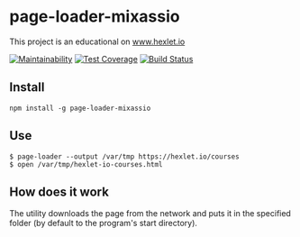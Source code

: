 # page-loader-mixassio
This project is an educational on www.hexlet.io

[![Maintainability](https://api.codeclimate.com/v1/badges/26814874f348c5bba581/maintainability)](https://codeclimate.com/github/mixassio/project-lvl3-s310/maintainability)
[![Test Coverage](https://api.codeclimate.com/v1/badges/26814874f348c5bba581/test_coverage)](https://codeclimate.com/github/mixassio/project-lvl3-s310/test_coverage)
[![Build Status](https://travis-ci.org/mixassio/project-lvl3-s310.svg?branch=master)](https://travis-ci.org/mixassio/project-lvl3-s310)

## Install
```
npm install -g page-loader-mixassio
```
## Use

```
$ page-loader --output /var/tmp https://hexlet.io/courses
$ open /var/tmp/hexlet-io-courses.html
```
## How does it work
The utility downloads the page from the network and puts it in the specified folder (by default to the program's start directory).